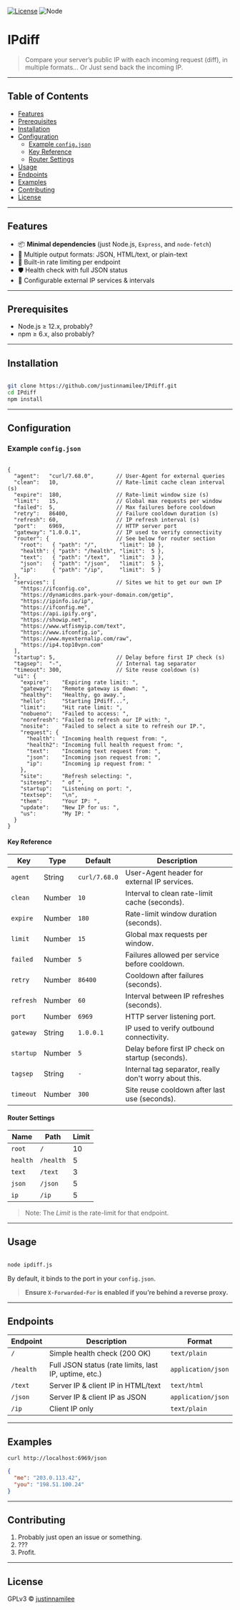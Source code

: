 [![License](https://img.shields.io/github/license/justinnamilee/IPdiff)](LICENSE)
![Node](https://img.shields.io/badge/Node.js-18.17.1-339933)

# IPdiff

> Compare your server’s public IP with each incoming request (diff), in multiple formats... Or Just send back the incoming IP.

---

## Table of Contents

* [Features](#features)
* [Prerequisites](#prerequisites)
* [Installation](#installation)
* [Configuration](#configuration)
  * [Example `config.json`](#example-configjson)
  * [Key Reference](#key-reference)
  * [Router Settings](#router-settings)
* [Usage](#usage)
* [Endpoints](#endpoints)
* [Examples](#examples)
* [Contributing](#contributing)
* [License](#license)

---

## Features

* 📦 **Minimal dependencies** (just Node.js, `Express`, and `node-fetch`)
* 🔄 Multiple output formats: JSON, HTML/text, or plain-text
* 🚦 Built-in rate limiting per endpoint
* 🛡️ Health check with full JSON status
* 🔁 Configurable external IP services & intervals

---

## Prerequisites

* Node.js ≥ 12.x, probably?
* npm ≥ 6.x, also probably?

---

## Installation

```bash

git clone https://github.com/justinnamilee/IPdiff.git
cd IPdiff
npm install
```

---

## Configuration

### Example `config.json`

```jsonc

{
  "agent":   "curl/7.68.0",       // User-Agent for external queries
  "clean":   10,                  // Rate-limit cache clean interval (s)
  "expire":  180,                 // Rate-limit window size (s)
  "limit":   15,                  // Global max requests per window
  "failed":  5,                   // Max failures before cooldown
  "retry":   86400,               // Failure cooldown duration (s)
  "refresh": 60,                  // IP refresh interval (s)
  "port":    6969,                // HTTP server port
  "gateway": "1.0.0.1",           // IP used to verify connectivity
  "router": {                     // See below for router section
    "root":   { "path": "/",       "limit": 10 },
    "health": { "path": "/health", "limit":  5 },
    "text":   { "path": "/text",   "limit":  3 },
    "json":   { "path": "/json",   "limit":  5 },
    "ip":     { "path": "/ip",     "limit":  5 }
  },
  "services": [                   // Sites we hit to get our own IP
    "https://ifconfig.co",
    "https://dynamicdns.park-your-domain.com/getip",
    "https://ipinfo.io/ip",
    "https://ifconfig.me",
    "https://api.ipify.org",
    "https://showip.net",
    "https://www.wtfismyip.com/text",
    "https://www.ifconfig.io",
    "https://www.myexternalip.com/raw",
    "https://ip4.top10vpn.com"
  ],
  "startup": 5,                   // Delay before first IP check (s)
  "tagsep":  "-",                 // Internal tag separator
  "timeout": 300,                 // Site reuse cooldown (s)
  "ui": {
    "expire":    "Expiring rate limit: ",
    "gateway":   "Remote gateway is down: ",
    "healthy":   "Healthy, go away.",
    "hello":     "Starting IPdiff...",
    "limit":     "Hit rate limit: ",
    "nobueno":   "Failed to access: ",
    "norefresh": "Failed to refresh our IP with: ",
    "nosite":    "Failed to select a site to refresh our IP.",
    "request": {
      "health":  "Incoming health request from: ",
      "health2": "Incoming full health request from: ",
      "text":    "Incoming text request from: ",
      "json":    "Incoming json request from: ",
      "ip":      "Incoming ip request from: "
    },
    "site":      "Refresh selecting: ",
    "sitesep":   " of ",
    "startup":   "Listening on port: ",
    "textsep":   "\n",
    "them":      "Your IP: ",
    "update":    "New IP for us: ",
    "us":        "My IP: "
  }
}
```

#### Key Reference

| Key       | Type   | Default       | Description                                            |
| --------- | ------ | ------------- | ------------------------------------------------------ |
| `agent`   | String | `curl/7.68.0` | User-Agent header for external IP services.            |
| `clean`   | Number | `10`          | Interval to clean rate-limit cache (seconds).          |
| `expire`  | Number | `180`         | Rate-limit window duration (seconds).                  |
| `limit`   | Number | `15`          | Global max requests per window.                        |
| `failed`  | Number | `5`           | Failures allowed per service before cooldown.          |
| `retry`   | Number | `86400`       | Cooldown after failures (seconds).                     |
| `refresh` | Number | `60`          | Interval between IP refreshes (seconds).               |
| `port`    | Number | `6969`        | HTTP server listening port.                            |
| `gateway` | String | `1.0.0.1`     | IP used to verify outbound connectivity.               |
| `startup` | Number | `5`           | Delay before first IP check on startup (seconds).      |
| `tagsep`  | String | `-`           | Internal tag separator, really don't worry about this. |
| `timeout` | Number | `300`         | Site reuse cooldown after last use (seconds).          |

#### Router Settings

| Name     | Path      | Limit |
| -------- | --------- | ----- |
| `root`   | `/`       | 10    |
| `health` | `/health` | 5     |
| `text`   | `/text`   | 3     |
| `json`   | `/json`   | 5     |
| `ip`     | `/ip`     | 5     |

> Note: The *Limit* is the rate-limit for that endpoint.

---

## Usage

```bash

node ipdiff.js
```

By default, it binds to the port in your `config.json`.
> **Ensure `X-Forwarded-For` is enabled if you’re behind a reverse proxy.**

---

## Endpoints

| Endpoint  | Description                                           | Format             |
| --------- | ----------------------------------------------------- | ------------------ |
| `/`       | Simple health check (200 OK)                          | `text/plain`       |
| `/health` | Full JSON status (rate limits, last IP, uptime, etc.) | `application/json` |
| `/text`   | Server IP & client IP in HTML/text                    | `text/html`        |
| `/json`   | Server IP & client IP as JSON                         | `application/json` |
| `/ip`     | Client IP only                                        | `text/plain`       |

---

## Examples

```bash
curl http://localhost:6969/json
```

```json
{
  "me": "203.0.113.42",
  "you": "198.51.100.24"
}
```

---

## Contributing

1. Probably just open an issue or something.
2. ???
3. Profit.

---

## License

GPLv3 © [justinnamilee](https://github.com/justinnamilee)
